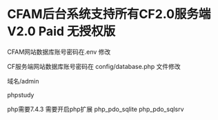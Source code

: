 # CFAM后台系统支持所有CF2.0服务端 V2.0 Paid 无授权版

CFAM网站数据库账号密码在.env 修改

CF服务端网站数据库账号密码在 config/database.php 文件修改

域名/admin


phpstudy

php需要7.4.3
需要开启php扩展
php_pdo_sqlite
php_pdo_sqlsrv
